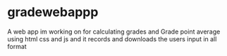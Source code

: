 # gradewebappp
A web app im working on for calculating grades and Grade point average using html css and js and it records and downloads the users input in all format 
